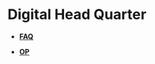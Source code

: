 Digital Head Quarter
===

- **[FAQ](https://github.com/YPCloudInc/dhq/blob/main/faq.md)**

- **[OP](https://github.com/YPCloudInc/dhq/blob/main/op.md)**

